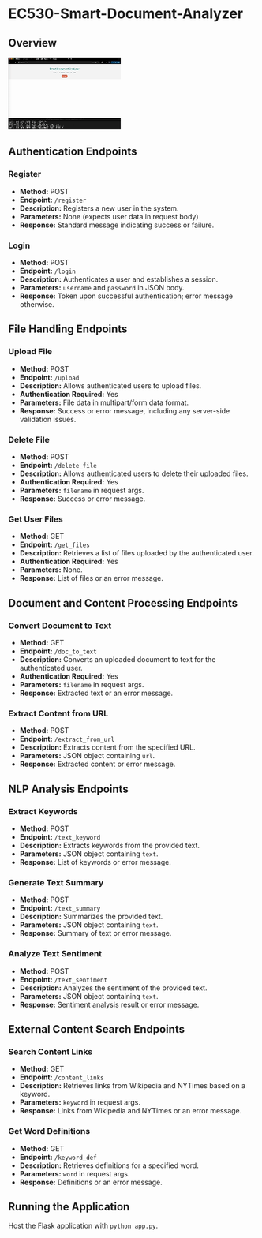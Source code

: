 # EC530-Smart-Document-Analyzer

## Overview
![Sample Usage](./ec530_demo.gif)

## Authentication Endpoints

### Register
- **Method:** POST
- **Endpoint:** `/register`
- **Description:** Registers a new user in the system.
- **Parameters:** None (expects user data in request body)
- **Response:** Standard message indicating success or failure.

### Login
- **Method:** POST
- **Endpoint:** `/login`
- **Description:** Authenticates a user and establishes a session.
- **Parameters:** `username` and `password` in JSON body.
- **Response:** Token upon successful authentication; error message otherwise.

## File Handling Endpoints

### Upload File
- **Method:** POST
- **Endpoint:** `/upload`
- **Description:** Allows authenticated users to upload files.
- **Authentication Required:** Yes
- **Parameters:** File data in multipart/form data format.
- **Response:** Success or error message, including any server-side validation issues.

### Delete File
- **Method:** POST
- **Endpoint:** `/delete_file`
- **Description:** Allows authenticated users to delete their uploaded files.
- **Authentication Required:** Yes
- **Parameters:** `filename` in request args.
- **Response:** Success or error message.

### Get User Files
- **Method:** GET
- **Endpoint:** `/get_files`
- **Description:** Retrieves a list of files uploaded by the authenticated user.
- **Authentication Required:** Yes
- **Parameters:** None.
- **Response:** List of files or an error message.

## Document and Content Processing Endpoints

### Convert Document to Text
- **Method:** GET
- **Endpoint:** `/doc_to_text`
- **Description:** Converts an uploaded document to text for the authenticated user.
- **Authentication Required:** Yes
- **Parameters:** `filename` in request args.
- **Response:** Extracted text or an error message.

### Extract Content from URL
- **Method:** POST
- **Endpoint:** `/extract_from_url`
- **Description:** Extracts content from the specified URL.
- **Parameters:** JSON object containing `url`.
- **Response:** Extracted content or error message.

## NLP Analysis Endpoints

### Extract Keywords
- **Method:** POST
- **Endpoint:** `/text_keyword`
- **Description:** Extracts keywords from the provided text.
- **Parameters:** JSON object containing `text`.
- **Response:** List of keywords or error message.

### Generate Text Summary
- **Method:** POST
- **Endpoint:** `/text_summary`
- **Description:** Summarizes the provided text.
- **Parameters:** JSON object containing `text`.
- **Response:** Summary of text or error message.

### Analyze Text Sentiment
- **Method:** POST
- **Endpoint:** `/text_sentiment`
- **Description:** Analyzes the sentiment of the provided text.
- **Parameters:** JSON object containing `text`.
- **Response:** Sentiment analysis result or error message.

## External Content Search Endpoints

### Search Content Links
- **Method:** GET
- **Endpoint:** `/content_links`
- **Description:** Retrieves links from Wikipedia and NYTimes based on a keyword.
- **Parameters:** `keyword` in request args.
- **Response:** Links from Wikipedia and NYTimes or an error message.

### Get Word Definitions
- **Method:** GET
- **Endpoint:** `/keyword_def`
- **Description:** Retrieves definitions for a specified word.
- **Parameters:** `word` in request args.
- **Response:** Definitions or an error message.

## Running the Application

Host the Flask application with `python app.py`.
